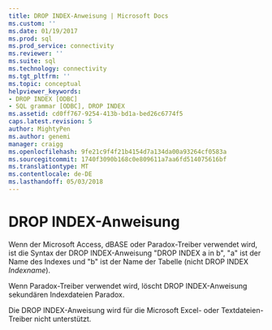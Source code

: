 ```yaml
---
title: DROP INDEX-Anweisung | Microsoft Docs
ms.custom: ''
ms.date: 01/19/2017
ms.prod: sql
ms.prod_service: connectivity
ms.reviewer: ''
ms.suite: sql
ms.technology: connectivity
ms.tgt_pltfrm: ''
ms.topic: conceptual
helpviewer_keywords:
- DROP INDEX [ODBC]
- SQL grammar [ODBC], DROP INDEX
ms.assetid: cd0ff767-9254-413b-bd1a-bed26c6774f5
caps.latest.revision: 5
author: MightyPen
ms.author: genemi
manager: craigg
ms.openlocfilehash: 9fe21c9f4f21b4154d7a134da00a93264cf0583a
ms.sourcegitcommit: 1740f3090b168c0e809611a7aa6fd514075616bf
ms.translationtype: MT
ms.contentlocale: de-DE
ms.lasthandoff: 05/03/2018
---
```

# <a name="drop-index-statement"></a>DROP INDEX-Anweisung
Wenn der Microsoft Access, dBASE oder Paradox-Treiber verwendet wird, ist die Syntax der DROP INDEX-Anweisung "DROP INDEX a in b", "a" ist der Name des Indexes und "b" ist der Name der Tabelle (nicht DROP INDEX *Indexname*).  
  
 Wenn Paradox-Treiber verwendet wird, löscht DROP INDEX-Anweisung sekundären Indexdateien Paradox.  
  
 Die DROP INDEX-Anweisung wird für die Microsoft Excel- oder Textdateien-Treiber nicht unterstützt.
